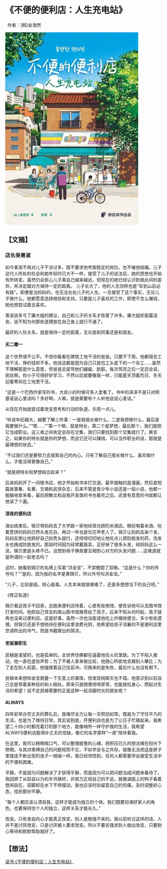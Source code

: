 # 《不便的便利店：人生充电站》

 作者：[韩]金浩然

![](./src/20250619182459.jpg)
## 【文摘】
### 店长吴善淑

如今善淑不再对儿子干涉过多，既不要求他考取稳定的岗位，也不催他结婚。儿子这代人所处的社会和她年轻时已大不一样，接受了儿子的说法后，她的思想也开始有所转变。虽然仍会担心儿子离自己越来越远，但现在的她已经认识到彼此间的差异，并决定跟对方保持一定的距离。 儿子长大了，他的人生同样也是“车到山前必有路”。即便是当妈妈的，也无法左右儿子的人生。一旦接受了这个事实，无论儿子做什么，她都愿意选择相信和支持。只要是儿子喜欢的工作，即使不怎么赚钱，她也想尝试着去喜欢。

善淑说多亏了廉大姐的建议，自己和儿子的关系才改善了许多。廉大姐却面露沮丧，说不知为何那些道理放在自己身上就行不通了。

最好的人际关系，就是保持一定的距离，无论是和同事还是和朋友。  

#### 买二赠一

这个世界很不公平。不信你看看在建筑工地干活的爸爸。只要不下雨，他都得去工地干活，挣的钱却不多。他说这都是因为自己只是包工头底下的一个杂工……虽然不理解那是什么意思，但爸爸总是骂他们龌龊、肮脏。每次骂完之后一定还会说，民玖啊，你小子可得好好学习，不然以后就要像我一样，只能夏天顶着烈日、冬天迎着寒风在工地里干活。

“这是一个巴西作家写的书，大叔小的时候可多人爱看了。书中的泽泽不是只对明基诺说心里话吗？多好啊，人嘛，就是需要有个人听他说说心里话。”

从现在开始就尝试着改变思考和行动的轨道，乐观一点儿。  

“听说年纪越大，越要了解三件事：一是我擅长做什么，二是我想做什么，最后是我要做什么。”“嗯……”“第一个嘛，就是特长，第二个是梦想，最后那个，我们就把它当成职业。这三者之间肯定会存在交集，我们只要找到那个交集就行了。换言之，如果你的特长就是你的梦想，而且它还可以赚钱、可以当作职业的话，那就是最理想的状态。”  

“不过我们还是要努力去探索自己的内心。只有了解自己擅长做什么、喜欢做什么，才能活得更像自己。”  

“就是把特长和梦想结合起来？”  

后来妈妈开了一间租书店，他才开始和书本打交道。最早接触的是漫画，然后是短篇故事集、名著、文摘和武侠杂志，后来不管是青少年小说还是一般小说，他都一股脑地拿来看，最后把散文和自我开发类的书也看完之后，店里有意思的书就都让他读了个遍。
#### 深夜的便利店

演出结束后，锦贝带妈妈去了大学路一家他经常光顾的米酒店。眼前喝着米酒、吃着葱饼的妈妈已然头发花白，再过一年也是位花甲老人了。锦贝让妈妈去染个发，妈妈反倒让他顾好自己别秃头就行，还唠唠叨叨地让他吃点儿预防脱发的药，洗发水也换成防脱发的。那段时间因为经常戴面具，正好掉了很多头发，经妈妈这么一说，锦贝更是头疼不已。没想到母子俩竟要互相担心对方的头发问题……这难道就是所谓的一起老去吗？  

这时，她看到锦贝的名牌上写着“洪金宝”，不禁瞪圆了双眼。“这是什么？你的外号吗？”“是的，因为我的名字是黄锦贝，所以外号叫洪金宝。”  

 “儿子，比较是癌，担心是毒。人生本来就很艰难了，还是多想想当下的自己吧。”

《修正轨道》  

锦贝看这孩子不回家，总跑来便利店待着，心里有些惋惜，便告诉他可以去图书馆打发时间。他把自己常去的南山图书馆推荐给了孩子。后来不知从何时起，孩子就再也没来过便利店。这是好事。虽然一次也没能请他吃上炸猪排便当，多少有些遗憾，但锦贝还是不想他待在便利店里浪费光阴，他希望给孩子消暑的不是便利店里空调吹出的冷气，而是书籍撑出的荫凉。  

#### 老板兼职生

民植是渴望的，也是孤单的。全世界仿佛都在逼着他往火坑里跳。为了不陷入被动，他一直在虚张声势；为了不被人拿来做比较，他随心所欲地去跟别人攀比；为了走在别人前面，他强撑着自己往前冲。可换来的是失败，最后什么也没有剩下。  

民植本来想和金宝商量一下生意上的事情，但发现纯聊天也不错。他意识到以前自己总是带着某种目的和人相处。原来只是随便唠唠家常，也能放松身心、燃起对生活的希望！说不定民植需要的正是这种一起消磨时光的朋友呢？  

#### ALWAYS

四年前举办完丈夫的葬礼后，我竭尽全力让每一天照旧如常。既是为了守住平凡的生活，也是为了维持日常。其实说到底，开便利店也是为了让日子忙碌起来。我希望二十四小时都亮着灯的那个地方，能像哨所一样守护我的生活，我希望ALWAYS便利店能填补丈夫的空缺，像它的名字那样“一直”陪伴着我。  

在这里，我可以稍稍喘口气，可以整理疲惫的心绪，把积压已久的想法摊在阳光下晾晒。与其对束缚自己的问题视而不见，不如学会与之共存。就像无法把这座房子里接连不断出现的虫子一锅端一样，我已经领悟到，任何人都需要学会接受生活中的不便和困难。  

平静。不是因为问题解决了才获得平静，而是因为可以把问题当成问题来看待了。我回顾了从前自以为的岁月静好，并努力正视自己的不足。就像湖面上的鸭子看着悠闲自在，双脚却在水下不停摆动，我也应该时刻留意自己的伤痛，及时调整好心态，找到那份平静。  

“每个人都应该认清自我，这样才能成为独立的个体。我们既要扮演好家人的角色，也要保持住个人的独立，这样关系才能长久。”  

改变。只有发自内心才能真正改变，别人是勉强不来的。我以前听过这样的话，人并不是讨厌改变，只是讨厌被人要求改变。所以不要去强求别人做出改变，只要耐心等待和默默帮助就好了。  

## 【想法】

[读书·《不便的便利店：人生充电站》](https://mp.weixin.qq.com/s/wNA-BWGszeywMMmrJ9Q85Q)